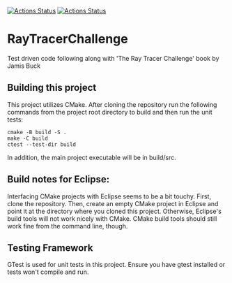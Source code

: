 [![Actions Status](https://github.com/NianZo/RayTracerChallenge/workflows/Build%20and%20Test/badge.svg)](https://github.com/NianZo/RayTracerChallenge/actions)
[![Actions Status](https://github.com/NianZo/RayTracerChallenge/workflows/Clang%20Format/badge.svg)](https://github.com/NianZo/RayTracerChallenge/actions)
# RayTracerChallenge
Test driven code following along with 'The Ray Tracer Challenge' book by Jamis Buck

## Building this project
This project utilizes CMake. After cloning the repository run the following commands from the project root directory to build and then run the unit tests:
```
cmake -B build -S .
make -C build
ctest --test-dir build
```
In addition, the main project executable will be in build/src.

## Build notes for Eclipse:
Interfacing CMake projects with Eclipse seems to be a bit touchy. First, clone the repository. Then, create an empty CMake project in Eclipse and point it at the directory where you cloned this project. Otherwise, Eclipse's build tools will not work nicely with CMake. CMake build tools should still work fine from the command line, though.

## Testing Framework
GTest is used for unit tests in this project. Ensure you have gtest installed or tests won't compile and run.
